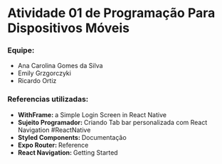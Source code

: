 <h1>Atividade 01 de Programação Para Dispositivos Móveis</h1>
    <h3>Equipe:</h3>
    <ul>
        <li>Ana Carolina Gomes da Silva</li>
        <li>Emily Grzgorczyki</li>
        <li>Ricardo Ortiz</li>
    </ul>
    <h3>Referencias utilizadas:</h3>
    <ul>
        <li><strong>WithFrame: </strong> <a src="https://www.youtube.com/watch?v=lA_73_-n-V4">a Simple Login Screen in React Native</a></li>
        <li><strong>Sujeito Programador: </strong><a src="https://www.youtube.com/watch?v=2Rno7uX0MlU&t=191s">Criando Tab bar personalizada com React Navigation #ReactNative</a></li>
        <li><strong>Styled Components: </strong><a src="https://styled-components.com/docs">Documentação</a></li>
        <li><strong>Expo Router: </strong><a src="https://docs.expo.dev/versions/latest/sdk/router/">Reference</a></li>
        <li><strong>React Navigation: </strong><a src="https://reactnavigation.org/docs/getting-started/">Getting Started</a></li>
    </ul>
